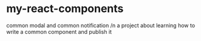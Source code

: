 # my-react-components
common modal and common notification  /n
a project about learning how to write  a common component and publish it
